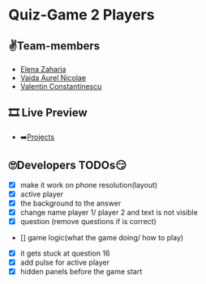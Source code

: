 # Quiz-Game 2 Players

## ✌️Team-members 

- [Elena Zaharia](https://github.com/elenazaharia1)
- [Vaida Aurel Nicolae](https://github.com/vaidanicu)
- [Valentin Constantinescu](https://github.com/Ipadios12)

## 🎞 Live Preview

- ➡️[Projects](https://elenazaharia1.github.io/quiz-game/)


## 🙄Developers TODOs😏

- [x] make it work on phone resolution(layout)
- [x] active player
- [x] the background to the answer
- [x] change name player 1/ player 2 and text is not visible
- [x] question (remove questions if is correct)
- [] game logic(what the game doing/ how to play)
- [x] it gets stuck at question 16
- [x] add pulse for active player
- [x] hidden panels before the game start
